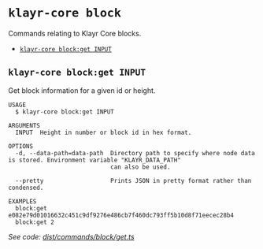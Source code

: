 `klayr-core block`
==================

Commands relating to Klayr Core blocks.

* [`klayr-core block:get INPUT`](#klayr-core-blockget-input)

## `klayr-core block:get INPUT`

Get block information for a given id or height.

```
USAGE
  $ klayr-core block:get INPUT

ARGUMENTS
  INPUT  Height in number or block id in hex format.

OPTIONS
  -d, --data-path=data-path  Directory path to specify where node data is stored. Environment variable "KLAYR_DATA_PATH"
                             can also be used.

  --pretty                   Prints JSON in pretty format rather than condensed.

EXAMPLES
  block:get e082e79d01016632c451c9df9276e486cb7f460dc793ff5b10d8f71eecec28b4
  block:get 2
```

_See code: [dist/commands/block/get.ts](https://github.com/klayrhq/klayr-core/blob/v4.1.4-alpha.3/dist/commands/block/get.ts)_
